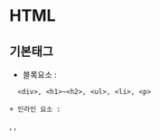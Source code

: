 # HTML
## 기본태그
+ 블록요소 :
```
  <div>, <h1>~<h2>, <ul>, <li>, <p>
```
```
+ 인라인 요소 :
```
 <span>, <a>, <img>
```
